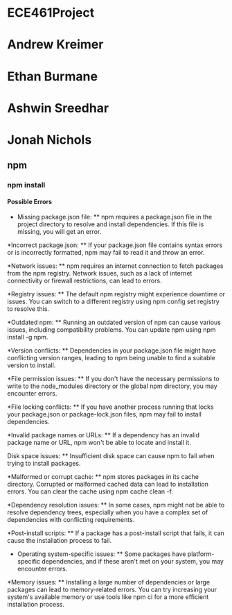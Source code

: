 # ECE461Project
# Andrew Kreimer
# Ethan Burmane
# Ashwin Sreedhar
# Jonah Nichols

## npm

### npm install

#### Possible Errors

* Missing package.json file:
** npm requires a package.json file in the project directory to resolve and install dependencies. If this file is missing, you will get an error.

*Incorrect package.json: 
** If your package.json file contains syntax errors or is incorrectly formatted, npm may fail to read it and throw an error.

*Network issues: 
** npm requires an internet connection to fetch packages from the npm registry. Network issues, such as a lack of internet connectivity or firewall restrictions, can lead to errors.

*Registry issues:
** The default npm registry might experience downtime or issues. You can switch to a different registry using npm config set registry to resolve this.

*Outdated npm: 
** Running an outdated version of npm can cause various issues, including compatibility problems. You can update npm using npm install -g npm.

*Version conflicts: 
** Dependencies in your package.json file might have conflicting version ranges, leading to npm being unable to find a suitable version to install.

*File permission issues: 
** If you don't have the necessary permissions to write to the node_modules directory or the global npm directory, you may encounter errors.

*File locking conflicts: 
** If you have another process running that locks your package.json or package-lock.json files, npm may fail to install dependencies.

*Invalid package names or URLs: 
** If a dependency has an invalid package name or URL, npm won't be able to locate and install it.

Disk space issues: 
** Insufficient disk space can cause npm to fail when trying to install packages.

*Malformed or corrupt cache: 
** npm stores packages in its cache directory. Corrupted or malformed cached data can lead to installation errors. You can clear the cache using npm cache clean -f.

*Dependency resolution issues: 
** In some cases, npm might not be able to resolve dependency trees, especially when you have a complex set of dependencies with conflicting requirements.

*Post-install scripts: 
** If a package has a post-install script that fails, it can cause the installation process to fail.

* Operating system-specific issues:
** Some packages have platform-specific dependencies, and if these aren't met on your system, you may encounter errors.

*Memory issues: 
** Installing a large number of dependencies or large packages can lead to memory-related errors. You can try increasing your system's available memory or use tools like npm ci for a more efficient installation process.
